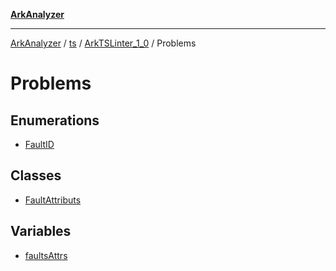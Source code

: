 [**ArkAnalyzer**](../../../../../../../README.md)

***

[ArkAnalyzer](../../../../../../../globals.md) / [ts](../../../../README.md) / [ArkTSLinter\_1\_0](../../README.md) / Problems

# Problems

## Enumerations

- [FaultID](enumerations/FaultID.md)

## Classes

- [FaultAttributs](classes/FaultAttributs.md)

## Variables

- [faultsAttrs](variables/faultsAttrs.md)
